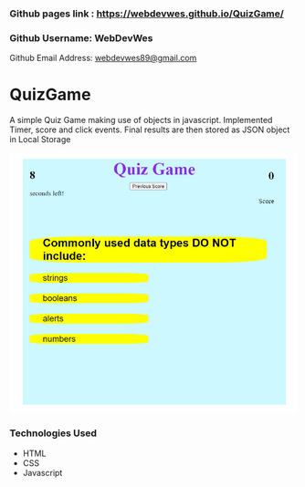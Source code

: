 ### Github pages link : https://webdevwes.github.io/QuizGame/

### Github Username: WebDevWes

Github Email Address: webdevwes89@gmail.com

# QuizGame

A simple Quiz Game making use of objects in javascript. 
Implemented Timer, score and click events. 
Final results are then stored as JSON object in Local Storage

![Screenshot](/assets/QuizGame.png)

### Technologies Used

- HTML
- CSS
- Javascript
